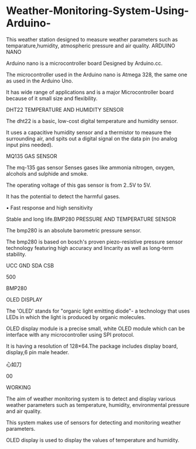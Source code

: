 # Weather-Monitoring-System-Using-Arduino-
This weather station designed to measure weather parameters such as temparature,humidity, atmospheric pressure and air quality.
ARDUINO ΝΑΝΟ

Arduino nano is a microcontroller board Designed by Arduino.cc.

The microcontroller used in the Arduino nano is Atmega 328, the same one as used in the Arduino Uno.

It has wide range of applications and is a major Microcontroller board because of it small size and flexibility.

DHT22 TEMPERATURE AND HUMIDITY SENSOR

The dht22 is a basic, low-cost digital temperature and humidity sensor.

It uses a capacitive humidity sensor and a thermistor to measure the surrounding air, and spits out a digital signal on the data pin (no analog input pins needed).

MQ135 GAS SENSOR

The mq-135 gas sensor Senses gases like ammonia nitrogen, oxygen, alcohols and sulphide and smoke.

The operating voltage of this gas sensor is from 2..5V to 5V.

It has the potential to detect the harmful gases.

• Fast response and high sensitivity

Stable and long life.BMP280 PRESSURE AND TEMPERATURE SENSOR

The bmp280 is an absolute barometric pressure sensor.

The bmp280 is based on bosch's proven piezo-resistive pressure sensor technology featuring high accuracy and lincarity as well as long-term stability.

UCC GND SDA CSB

500

BMP280

OLED DISPLAY

The 'OLED' stands for "organic light emitting diode"- a technology that uses LEDs in which the light is produced by organic molecules.

OLED display module is a precise small, white OLED module which can be interface with any microcontroller using SPI protocol.

It is having a resolution of 128×64.The package includes display board, display,6 pin male header.

心如刀

00

WORKING

The aim of weather monitoring system is to detect and display various weather parameters such as temperature, humidity, environmental pressure and air quality.

This system makes use of sensors for detecting and monitoring weather parameters.

OLED display is used to display the values of 
temperature and humidity.
